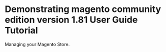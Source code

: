 # Demonstrating magento community edition version 1.81 User Guide Tutorial 
Managing your Magento Store.
